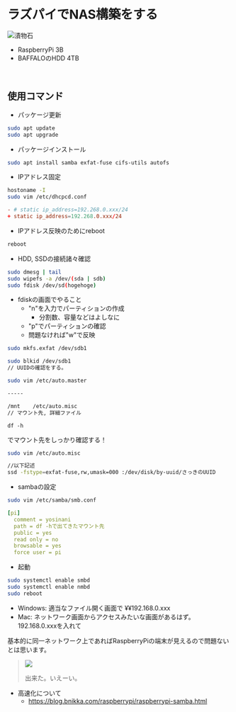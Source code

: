 # ラズパイでNAS構築をする

![漬物石](https://pbs.twimg.com/media/EMJWMlFU4AAVUQb?format=jpg&name=4096x4096)

- RaspberryPi 3B
- BAFFALOのHDD 4TB

<br/>

## 使用コマンド

- パッケージ更新

```.bash
sudo apt update
sudo apt upgrade
```

- パッケージインストール

```.bash
sudo apt install samba exfat-fuse cifs-utils autofs
```

- IPアドレス固定

```.bash
hostoname -I
sudo vim /etc/dhcpcd.conf
```

``` dhcpcd.conf
- # static ip_address=192.268.0.xxx/24
+ static ip_address=192.268.0.xxx/24
```

- IPアドレス反映のためにreboot

```.bash
reboot
```

- HDD, SSDの接続諸々確認

```.bash
sudo dmesg | tail
sudo wipefs -a /dev/(sda | sdb)
sudo fdisk /dev/sd(hogehoge)
```

- fdiskの画面でやること
  - "n"を入力でパーティションの作成
    - 分割数、容量などはよしなに
  - "p"でパーティションの確認
  - 問題なければ"w"で反映


```.bash
sudo mkfs.exfat /dev/sdb1
```

```.bash
sudo blkid /dev/sdb1
// UUIDの確認をする。
```

```.bash
sudo vim /etc/auto.master

-----

/mnt    /etc/auto.misc
// マウント先, 詳細ファイル
```

```
df -h
```
でマウント先をしっかり確認する！

```.bash
sudo vim /etc/auto.misc

//以下記述
ssd -fstype=exfat-fuse,rw,umask=000 :/dev/disk/by-uuid/さっきのUUID
```

- sambaの設定

```.bash
sudo vim /etc/samba/smb.conf
```

```.yml
[pi]
  comment = yosinani
  path = df -hで出てきたマウント先
  public = yes
  read only = no
  browsable = yes
  force user = pi
```

- 起動

```.bash
sudo systemctl enable smbd
sudo systemctl enable nmbd
sudo reboot
```

- Windows: 適当なファイル開く画面で ¥¥192.168.0.xxx
- Mac: ネットワーク画面からアクセスみたいな画面があるはず。192.168.0.xxxを入れて

基本的に同一ネットワーク上であればRaspberryPiの端末が見えるので問題ないとは思います。

> ![](https://pbs.twimg.com/media/EMJ1Iy3UUAI2whM?format=jpg&name=small)
>
> 出来た。いえーい。

- 高速化について
  - https://blog.bnikka.com/raspberrypi/raspberrypi-samba.html
